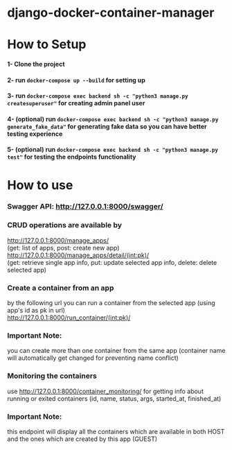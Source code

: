 # django-docker-container-manager

# How to Setup
#### 1- Clone the project
#### 2- run `docker-compose up --build` for setting up
#### 3- run `docker-compose exec backend sh -c "python3 manage.py createsuperuser"` for creating admin panel user
#### 4- (optional) run `docker-compose exec backend sh -c "python3 manage.py generate_fake_data"` for generating fake data so you can have better testing experience
#### 5- (optional) run `docker-compose exec backend sh -c "python3 manage.py test"` for testing the endpoints functionality

# How to use
### Swagger API: http://127.0.0.1:8000/swagger/
### CRUD operations are available by 
http://127.0.0.1:8000/manage_apps/ <br/> (get: list of apps, post: create new app) <br/>
http://127.0.0.1:8000/manage_apps/detail/(int:pk)/ <br/>(get: retrieve single app info, put: update selected app info, delete: delete selected app)

### Create a container from an app
by the following url you can run a container from the selected app (using app's id as pk in url) <br/>
http://127.0.0.1:8000/run_container/(int:pk)/
### Important Note: 
you can create more than one container from the same app (container name will automatically get changed for preventing name conflict)

### Monitoring the containers
use http://127.0.0.1:8000/container_monitoring/ for getting info about running or exited containers (id, name, status, args, started_at, finished_at)
### Important Note:
this endpoint will display all the containers which are available in both HOST and the ones which are created by this app (GUEST)
